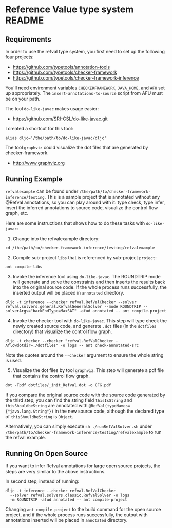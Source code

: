 Reference Value type system README
===========================

Requirements
------------

In order to use the refval type system, you first need to set up the
following four projects:

- https://github.com/typetools/annotation-tools
- https://github.com/typetools/checker-framework
- https://github.com/typetools/checker-framework-inference

You'll need environment variables `CHECKERFRAMEWORK`,
`JAVA_HOME`, and `AFU` set up appropriately.
The `insert-annotations-to-source` script from AFU must be on your path.

The tool `do-like-javac` makes usage easier:

- https://github.com/SRI-CSL/do-like-javac.git                                        

I created a shortcut for this tool:

```
alias dljc='/the/path/to/do-like-javac/dljc'
```

The tool `graphviz` could visualize the dot files that are generated by checker-framework.

- http://www.graphviz.org

Running Example
---------------

`refvalexample` can be found under `/the/path/to/checker-framework-inference/testing`.  This is a sample project that is annotated without any @Refval annotations, so you can play around with it: type check, type infer, insert the inferred annotations to source code, visualize the control flow graph, etc.

Here are some instructions that shows how to do these tasks with
`do-like-javac`:

1. Change into the refvalexample directory:

  ```
  cd /the/path/to/checker-framework-inference/testing/refvalexample
  ```

2. Compile sub-project `libs` that is referenced by sub-project `project`:

  ```
  ant compile-libs
  ```

3. Invoke the inference tool using `do-like-javac`.
The ROUNDTRIP mode will generate and solve the constraints 
and then inserts the results back into the original source code. 
If the whole process runs successfully, the inserted output will be placed in `annotated` directory.

  ```
  dljc -t inference --checker refval.RefValChecker --solver refval.solvers.general.RefvalGeneralSolver --mode ROUNDTRIP --solverArgs="backEndType=MaxSAT" -afud annotated -- ant compile-project
  ```

4. Invoke the checker tool with `do-like-javac`.
This step will type check the newly created source code, and generate
`.dot` files (in the `dotfiles` directory) that visualize the
control flow graph.

  ```
  dljc -t checker --checker "refval.RefValChecker -Aflowdotdir=./dotfiles" -o logs -- ant check-annotated-src
  ```
  Note the quotes around the `--checker` argument to ensure the
whole string is used.


5. Visualize the dot files by tool `graphviz`. This step will generate a pdf file that contains the control flow graph.

  ```
  dot -Tpdf dotfiles/_init_Refval.dot -o CFG.pdf
  ```

If you compare the original source code with the source code generated
by the third step, you can find the string field
`thisIsString` and `thisShouldbeString` are annotated with
`@RefVal(typeNames={"java.lang.String"})` in the new source code, although the declared type of `thisShouldbeString` is `Object`.

Alternatively, you can simply execute `sh ./runRefValSolver.sh` under `/the/path/to/checker-framework-inference/testing/refvalexample` to run the refval example.  

Running On Open Source
---------------

If you want to infer Refval annotations for large open source projects, the steps are very similar to the above instructions.

In second step, instead of running:

  ```
  dljc -t inference --checker refval.RefValChecker
    --solver refval.solvers.classic.RefValSolver -o logs 
    -m ROUNDTRIP -afud annotated -- ant compile-project
  ```
Changing `ant compile-project` to the build command for the open source project, and if the whole process runs successfully, the output with annotations inserted will be placed in `annotated` directory.



